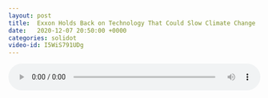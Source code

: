 ```yaml
---
layout: post
title:  Exxon Holds Back on Technology That Could Slow Climate Change
date:   2020-12-07 20:50:00 +0000
categories: solidot
video-id: I5WiS791UDg
---
```


<audio src="/assets/38807e44b08b45d456c29b44cecd00eb.mp3" style="width: 100%;" controls></audio>

